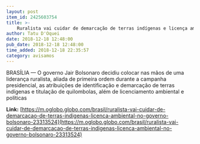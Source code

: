 ```yaml
---
layout: post
item_id: 2425603754
title: >-
    Ruralista vai cuidar de demarcação de terras indígenas e licença ambiental no governo Bolsonaro
author: Tatu D'Oquei
date: 2018-12-18 12:48:00
pub_date: 2018-12-18 12:48:00
time_added: 2018-12-18 22:35:57
category: avisamos
---
```


BRASÍLIA — O governo Jair Bolsonaro decidiu colocar nas mãos de uma liderança ruralista, aliada de primeira ordem durante a campanha presidencial, as atribuições de identificação e demarcação de terras indígenas e titulação de quilombolas, além de licenciamento ambiental e políticas

**Link:** [https://m.oglobo.globo.com/brasil/ruralista-vai-cuidar-de-demarcacao-de-terras-indigenas-licenca-ambiental-no-governo-bolsonaro-23313524](https://m.oglobo.globo.com/brasil/ruralista-vai-cuidar-de-demarcacao-de-terras-indigenas-licenca-ambiental-no-governo-bolsonaro-23313524)

